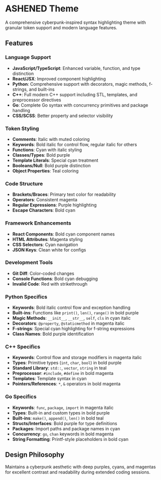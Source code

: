 # ASHENED Theme

A comprehensive cyberpunk-inspired syntax highlighting theme with granular token support and modern language features.

## Features

### Language Support
- **JavaScript/TypeScript**: Enhanced variable, function, and type distinction
- **React/JSX**: Improved component highlighting
- **Python**: Comprehensive support with decorators, magic methods, f-strings, and built-ins
- **C++**: Full modern C++ support including STL, templates, and preprocessor directives  
- **Go**: Complete Go syntax with concurrency primitives and package handling
- **CSS/SCSS**: Better property and selector visibility

### Token Styling
- **Comments**: Italic with muted coloring
- **Keywords**: Bold italic for control flow, regular italic for others
- **Functions**: Cyan with italic styling
- **Classes/Types**: Bold purple
- **Template Literals**: Special cyan treatment
- **Booleans/Null**: Bold purple distinction
- **Object Properties**: Teal coloring

### Code Structure
- **Brackets/Braces**: Primary text color for readability
- **Operators**: Consistent magenta
- **Regular Expressions**: Purple highlighting
- **Escape Characters**: Bold cyan

### Framework Enhancements
- **React Components**: Bold cyan component names
- **HTML Attributes**: Magenta styling
- **CSS Selectors**: Cyan navigation
- **JSON Keys**: Clean white for configs

### Development Tools
- **Git Diff**: Color-coded changes
- **Console Functions**: Bold cyan debugging
- **Invalid Code**: Red with strikethrough

### Python Specifics
- **Keywords**: Bold italic control flow and exception handling
- **Built-ins**: Functions like `print()`, `len()`, `range()` in bold purple
- **Magic Methods**: `__init__`, `__str__`, `self`, `cls` in cyan italic
- **Decorators**: `@property`, `@staticmethod` in magenta italic
- **F-strings**: Special cyan highlighting for f-string expressions
- **Class Names**: Bold purple identification

### C++ Specifics
- **Keywords**: Control flow and storage modifiers in magenta italic
- **Types**: Primitive types (`int`, `char`, `bool`) in bold purple
- **Standard Library**: `std::`, `vector`, `string` in teal
- **Preprocessor**: `#include`, `#define` in bold magenta
- **Templates**: Template syntax in cyan
- **Pointers/References**: `*`, `&` operators in bold magenta

### Go Specifics
- **Keywords**: `func`, `package`, `import` in magenta italic
- **Types**: Built-in and custom types in bold purple
- **Built-ins**: `make()`, `append()`, `len()` in bold teal
- **Structs/Interfaces**: Bold purple for type definitions
- **Packages**: Import paths and package names in cyan
- **Concurrency**: `go`, `chan` keywords in bold magenta
- **String Formatting**: Printf-style placeholders in bold cyan

## Design Philosophy

Maintains a cyberpunk aesthetic with deep purples, cyans, and magentas for excellent contrast and readability during extended coding sessions.
